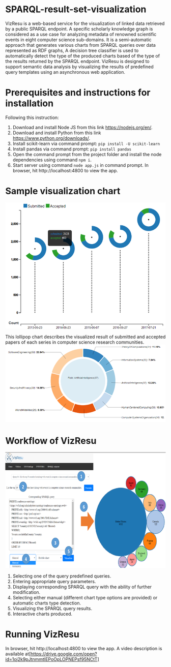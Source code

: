 # SPARQL-result-set-visualization
VizResu is a web-based service for the visualization of linked data retrieved by a public SPARQL endpoint.
A specific scholarly knowledge graph is considered as a use case for analyzing metadata of renowned scientific events in eight computer science sub-domains.
It is a semi-automatic approach that generates various charts from SPARQL queries over data represented as RDF graphs,
A decision tree classifier is used to automatically detect the type of the produced charts based of the type of the results returned by the SPARQL endpoint.
VizResu is designed to support semantic data analysis by visualizing the results of predefined query templates using an asynchronous web application.


# Prerequisites and instructions for installation
Following this instruction:
1. Download and install Node JS from this link https://nodejs.org/en/.
2. Download and install Python from this link https://www.python.org/downloads/.
3. Install scikit-learn via command prompt:
   `pip install -U scikit-learn`
4. Install pandas via command prompt:
  `pip install pandas`
5. Open the command prompt from the project folder and install the node dependencies using command
  `npm i`.
6. Start server using command `node app.js` in command prompt. In browser, hit http://localhost:4800 to view the app. 
# Sample visualization chart
![Lollipop chart](/client/images/lollipop.PNG)

 This lollipop chart describes the visualized result of submitted and accepted papers of each series in computer science research communities.
 ![Donut chart](/client/images/Donut.PNG)
 # Workflow of VizResu
 ![Workflow](/client/images/UI.PNG)
 
  1) Selecting one of the query predefined queries. 
  2) Entering appropriate query parameters.
  3) Displaying corresponding SPARQL query with the ability of further modification.
  4) Selecting either manual (different chart type options are provided) or automatic charts type detection.
  5) Visualizing the SPARQL query results.
  6) Interactive charts produced.
  
# Running VizResu

In browser, hit http://localhost:4800 to view the app.
A video description is available at[https://drive.google.com/open?id=1oj2k9pJtnmmtIEPoOpLOPNEPsf95NCtT]



